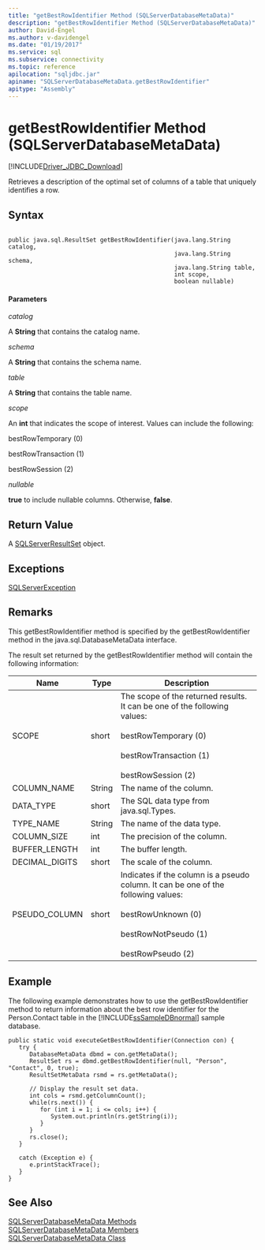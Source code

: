 ```yaml
---
title: "getBestRowIdentifier Method (SQLServerDatabaseMetaData)"
description: "getBestRowIdentifier Method (SQLServerDatabaseMetaData)"
author: David-Engel
ms.author: v-davidengel
ms.date: "01/19/2017"
ms.service: sql
ms.subservice: connectivity
ms.topic: reference
apilocation: "sqljdbc.jar"
apiname: "SQLServerDatabaseMetaData.getBestRowIdentifier"
apitype: "Assembly"
---
```

# getBestRowIdentifier Method (SQLServerDatabaseMetaData)
[!INCLUDE[Driver_JDBC_Download](../../../includes/driver_jdbc_download.md)]

  Retrieves a description of the optimal set of columns of a table that uniquely identifies a row.  
  
## Syntax  
  
```  
  
public java.sql.ResultSet getBestRowIdentifier(java.lang.String catalog,  
                                               java.lang.String schema,  
                                               java.lang.String table,  
                                               int scope,  
                                               boolean nullable)  
```  
  
#### Parameters  
 *catalog*  
  
 A **String** that contains the catalog name.  
  
 *schema*  
  
 A **String** that contains the schema name.  
  
 *table*  
  
 A **String** that contains the table name.  
  
 *scope*  
  
 An **int** that indicates the scope of interest. Values can include the following:  
  
 bestRowTemporary (0)  
  
 bestRowTransaction (1)  
  
 bestRowSession (2)  
  
 *nullable*  
  
 **true** to include nullable columns. Otherwise, **false**.  
  
## Return Value  
 A [SQLServerResultSet](../../../connect/jdbc/reference/sqlserverresultset-class.md) object.  
  
## Exceptions  
 [SQLServerException](../../../connect/jdbc/reference/sqlserverexception-class.md)  
  
## Remarks  
 This getBestRowIdentifier method is specified by the getBestRowIdentifier method in the java.sql.DatabaseMetaData interface.  
  
 The result set returned by the getBestRowIdentifier method will contain the following information:  
  
|Name|Type|Description|  
|----------|----------|-----------------|  
|SCOPE|short|The scope of the returned results. It can be one of the following values:<br /><br /> bestRowTemporary (0)<br /><br /> bestRowTransaction (1)<br /><br /> bestRowSession (2)|  
|COLUMN_NAME|String|The name of the column.|  
|DATA_TYPE|short|The SQL data type from java.sql.Types.|  
|TYPE_NAME|String|The name of the data type.|  
|COLUMN_SIZE|int|The precision of the column.|  
|BUFFER_LENGTH|int|The buffer length.|  
|DECIMAL_DIGITS|short|The scale of the column.|  
|PSEUDO_COLUMN|short|Indicates if the column is a pseudo column. It can be one of the following values:<br /><br /> bestRowUnknown (0)<br /><br /> bestRowNotPseudo (1)<br /><br /> bestRowPseudo (2)|  
  
## Example  
 The following example demonstrates how to use the getBestRowIdentifier method to return information about the best row identifier for the Person.Contact table in the [!INCLUDE[ssSampleDBnormal](../../../includes/sssampledbnormal-md.md)] sample database.  
  
```  
public static void executeGetBestRowIdentifier(Connection con) {  
   try {  
      DatabaseMetaData dbmd = con.getMetaData();  
      ResultSet rs = dbmd.getBestRowIdentifier(null, "Person", "Contact", 0, true);  
      ResultSetMetaData rsmd = rs.getMetaData();  
  
      // Display the result set data.  
      int cols = rsmd.getColumnCount();  
      while(rs.next()) {  
         for (int i = 1; i <= cols; i++) {  
            System.out.println(rs.getString(i));  
         }  
      }  
      rs.close();  
   }  
  
   catch (Exception e) {  
      e.printStackTrace();  
   }  
}  
```  
  
## See Also  
 [SQLServerDatabaseMetaData Methods](../../../connect/jdbc/reference/sqlserverdatabasemetadata-methods.md)   
 [SQLServerDatabaseMetaData Members](../../../connect/jdbc/reference/sqlserverdatabasemetadata-members.md)   
 [SQLServerDatabaseMetaData Class](../../../connect/jdbc/reference/sqlserverdatabasemetadata-class.md)  
  
  
